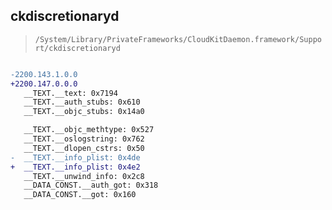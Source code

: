 ## ckdiscretionaryd

> `/System/Library/PrivateFrameworks/CloudKitDaemon.framework/Support/ckdiscretionaryd`

```diff

-2200.143.1.0.0
+2200.147.0.0.0
   __TEXT.__text: 0x7194
   __TEXT.__auth_stubs: 0x610
   __TEXT.__objc_stubs: 0x14a0

   __TEXT.__objc_methtype: 0x527
   __TEXT.__oslogstring: 0x762
   __TEXT.__dlopen_cstrs: 0x50
-  __TEXT.__info_plist: 0x4de
+  __TEXT.__info_plist: 0x4e2
   __TEXT.__unwind_info: 0x2c8
   __DATA_CONST.__auth_got: 0x318
   __DATA_CONST.__got: 0x160

```
